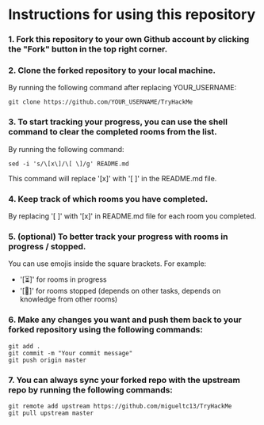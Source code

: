 # Instructions for using this repository

### 1. Fork this repository to your own Github account by clicking the "Fork" button in the top right corner.

### 2. Clone the forked repository to your local machine.

By running the following command after replacing YOUR_USERNAME:

```
git clone https://github.com/YOUR_USERNAME/TryHackMe
```

### 3. To start tracking your progress, you can use the shell command to clear the completed rooms from the list.

By running the following command:

```
sed -i 's/\[x\]/\[ \]/g' README.md
```

This command will replace '[x]' with '[ ]' in the README.md file.

### 4. Keep track of which rooms you have completed.

By replacing '[ ]' with '[x]' in README.md file for each room you completed.

### 5. (optional) To better track your progress with rooms in progress / stopped.

You can use emojis inside the square brackets. For example:

- '[⏳]' for rooms in progress
- '[🔴]' for rooms stopped (depends on other tasks, depends on knowledge from other rooms)

### 6. Make any changes you want and push them back to your forked repository using the following commands:

```
git add .
git commit -m "Your commit message"
git push origin master
```

### 7. You can always sync your forked repo with the upstream repo by running the following commands:

```
git remote add upstream https://github.com/migueltc13/TryHackMe
git pull upstream master
```
